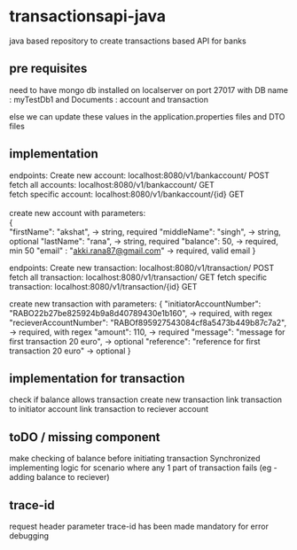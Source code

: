 # transactionsapi-java
java based repository to create transactions based API for banks 

## pre requisites
need to have mongo db installed on localserver
on port 27017
with DB name : myTestDb1
and Documents : account and transaction

else we can update these values in the application.properties files and DTO files

## implementation
endpoints:
Create new account:     localhost:8080/v1/bankaccount/      POST\
fetch all accounts:     localhost:8080/v1/bankaccount/      GET\
fetch specific account: localhost:8080/v1/bankaccount/{id}  GET\
\
create new account with parameters:\
{\
    "firstName": "akshat", -> string, required
    "middleName": "singh", -> string, optional
    "lastName": "rana", -> string, required
    "balance": 50, -> required, min 50
    "email" : "akki.rana87@gmail.com" -> required, valid email
}

endpoints:
Create new transaction:     localhost:8080/v1/transaction/      POST
fetch all transaction:      localhost:8080/v1/transaction/      GET
fetch specific transaction: localhost:8080/v1/transaction/{id}  GET

create new transaction with parameters:
{
    "initiatorAccountNumber": "RABO22b27be825924b9a8d40789430e1b160", -> required, with regex
    "recieverAccountNumber": "RABOf895927543084cf8a5473b449b87c7a2", -> required, with regex
    "amount": 110, -> required
    "message": "message for first transaction 20 euro", -> optional
    "reference": "reference for first transaction 20 euro" -> optional
}

## implementation for transaction
check if balance allows transaction
create new transaction
link transaction to initiator account
link transaction to reciever account

## toDO / missing component
make checking of balance before initiating transaction Synchronized
implementing logic for scenario where any 1 part of transaction fails (eg - adding balance to reciever)

## trace-id
request header parameter trace-id has been made mandatory for error debugging